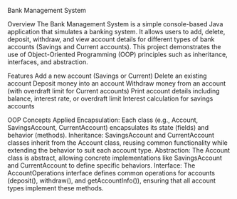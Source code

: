 Bank Management System

Overview
The Bank Management System is a simple console-based Java application that simulates a banking system. It allows users to add, delete, deposit, withdraw, and view account details for different types of bank 
accounts (Savings and Current accounts). This project demonstrates the use of Object-Oriented Programming (OOP) principles such as inheritance, interfaces, and abstraction.

Features
Add a new account (Savings or Current)
Delete an existing account
Deposit money into an account
Withdraw money from an account (with overdraft limit for Current accounts)
Print account details including balance, interest rate, or overdraft limit
Interest calculation for savings accounts

OOP Concepts Applied
Encapsulation:
Each class (e.g., Account, SavingsAccount, CurrentAccount) encapsulates its state (fields) and behavior (methods).
Inheritance:
SavingsAccount and CurrentAccount classes inherit from the Account class, reusing common functionality while extending the behavior to suit each account type.
Abstraction:
The Account class is abstract, allowing concrete implementations like SavingsAccount and CurrentAccount to define specific behaviors.
Interface:
The AccountOperations interface defines common operations for accounts (deposit(), withdraw(), and getAccountInfo()), ensuring that all account types implement these methods.
